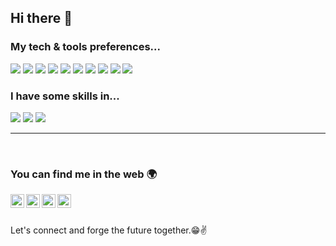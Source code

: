 ## Hi there 👋

<!-- INTRO CARD 
<img src="https://raw.githubusercontent.com/Souravdey777/Souravdey777/master/Card.png" width="100%" title="Intro Card" alt="Intro Card">
---
-->


### My tech & tools preferences...
<p>
<img src = "https://img.shields.io/badge/-HTML5-E34F26?style=flat&logo=html5&logoColor=white"> 
<img src = "https://img.shields.io/badge/-CSS3-1572B6?style=flat&logo=css3&logoColor=white">
<img src="https://img.shields.io/badge/-JavaScript-eed718?style=flat&logo=javascript&logoColor=ffffff">
<img src="https://img.shields.io/badge/-Python-black?style=flat&logo=python&logoColor=white">
<img src="https://img.shields.io/badge/-Express.js-787878?style=flat">
<img src="https://img.shields.io/badge/-Node.js-3C873A?style=flat&logo=Node.js&logoColor=white">
<img src="https://img.shields.io/badge/-MySQL-F29111?style=flat&logo=mysql&logoColor=FFFFFF">
<img src="http://img.shields.io/badge/-VS%20Code-007ACC?style=flat&logo=visual%20studio%20code&logoColor=white">
<img src="http://img.shields.io/badge/-Heroku-430098?style=flat&logo=heroku&logoColor=white">
<img src="http://img.shields.io/badge/-Github-000000?style=flat&logo=github&logoColor=FFFFFF">
</p>
  
### I have some skills in...
<img src="http://img.shields.io/badge/-Java-F89820?style=flat&logo=java&logoColor=white"> <img src="https://img.shields.io/badge/-C%20&%20C++-659ad2?style=flat&logo=c%2B%2B&logoColor=ffffff"> <img src="https://img.shields.io/badge/MongoDB-4EA94B?style=flat&logo=mongodb&logoColor=white">

---

<br>

### You can find me in the web 🌍
[<img align="left" alt="dariovasc | LinkedIn" width="22px" src="https://cdn.jsdelivr.net/npm/simple-icons@v3/icons/linkedin.svg" />][linkedin]
[<img align="left" alt="vasconcelosdario | Instagram" width="22px" src="https://cdn.jsdelivr.net/npm/simple-icons@v3/icons/instagram.svg" />][instagram]
[<img align="left" alt="dariogsv | Facebook" width="22px" src="https://cdn.jsdelivr.net/npm/simple-icons@3.13.0/icons/facebook.svg" />][facebook]
[<img align="left" alt="dgsv | @cin.ufpe.br" width="22px" src="https://cdn.jsdelivr.net/npm/simple-icons@3.13.0/icons/gmail.svg" />][gmail]

<br>
<br>

Let's connect and forge the future together.😁✌
<!--
**dariogsv/dariogsv** is a ✨ _special_ ✨ repository because its `README.md` (this file) appears on your GitHub profile.

Here are some ideas to get you started:

- 🔭 I’m currently working on ...
- 🌱 I’m currently learning ...
- 👯 I’m looking to collaborate on ...
- 🤔 I’m looking for help with ...
- 💬 Ask me about ...
- 📫 How to reach me: ...
- 😄 Pronouns: ...
- ⚡ Fun fact: ...
-->

[linkedin]: https://www.linkedin.com/in/dariovasc/
[instagram]: https://www.instagram.com/vasconcelosdario/
[facebook]: https://www.facebook.com/dariogsv/
[gmail]:mailto:dgsv@cin.ufpe.br
